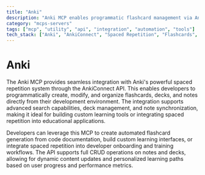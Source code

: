 ```yaml
---
title: "Anki"
description: "Anki MCP enables programmatic flashcard management via AnkiConnect for spaced repetition learning workflows."
category: "mcps-servers"
tags: ["mcp", "utility", "api", "integration", "automation", "tools"]
tech_stack: ["Anki", "AnkiConnect", "Spaced Repetition", "Flashcards", "Learning Systems"]
---
```


# Anki

The Anki MCP provides seamless integration with Anki's powerful spaced repetition system through the AnkiConnect API. This enables developers to programmatically create, modify, and organize flashcards, decks, and notes directly from their development environment. The integration supports advanced search capabilities, deck management, and note synchronization, making it ideal for building custom learning tools or integrating spaced repetition into educational applications.

Developers can leverage this MCP to create automated flashcard generation from code documentation, build custom learning interfaces, or integrate spaced repetition into developer onboarding and training workflows. The API supports full CRUD operations on notes and decks, allowing for dynamic content updates and personalized learning paths based on user progress and performance metrics.
